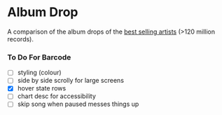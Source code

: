 # Album Drop

A comparison of the album drops of the [best selling artists](https://en.wikipedia.org/wiki/List_of_best-selling_music_artists) (>120 million records).

### To Do For Barcode

- [ ] styling (colour)
- [ ] side by side scrolly for large screens
- [x] hover state rows
- [ ] chart desc for accessibility
- [ ] skip song when paused messes things up
